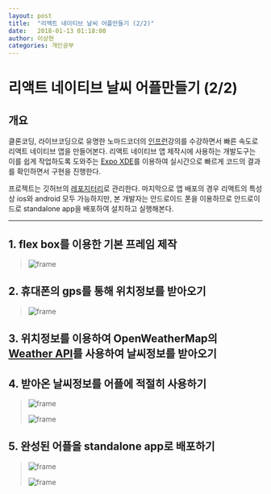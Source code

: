 ```yaml
---
layout: post
title:  "리액트 네이티브 날씨 어플만들기 (2/2)"
date:   2018-01-13 01:18:00
author: 이상현
categories: 개인공부
---
```


# 리액트 네이티브 날씨 어플만들기 (2/2)

## 개요

클론코딩, 라이브코딩으로 유명한 노마드코더의 [인프런](https://www.inflearn.com/course/%EB%A6%AC%EC%95%A1%ED%8A%B8-%EB%84%A4%EC%9D%B4%ED%8B%B0%EB%B8%8C/)강의를 수강하면서 빠른 속도로 리액트 네이티브 앱을 만들어본다. 리액트 네이티브 앱 제작시에 사용하는 개발도구는 이를 쉽게 작업하도록 도와주는 [Expo XDE](https://expo.io/)를 이용하여 실시간으로 빠르게 코드의 결과를 확인하면서 구현을 진행한다.

프로젝트는 깃허브의 [레포지터리](https://github.com/isseebx123/ReactWeatherApp)로 관리한다. 마지막으로 앱 배포의 경우 리액트의 특성상 ios와 android 모두 가능하지만, 본 개발자는 안드로이드 폰을 이용하므로 안드로이드로 standalone app을 배포하여 설치하고 실행해본다.

---

## 1. flex box를 이용한 기본 프레임 제작

> ![frame](./assets/postimages/20180113/loading.png)

## 2. 휴대폰의 gps를 통해 위치정보를 받아오기

> ![frame](./assets/postimages/20180113/geolocation.png)

## 3. 위치정보를 이용하여 OpenWeatherMap의 [Weather API](http://openweathermap.org/api)를 사용하여 날씨정보를 받아오기

## 4. 받아온 날씨정보를 어플에 적절히 사용하기

> ![frame](./assets/postimages/20180113/cloud.png)
>
> ![frame](./assets/postimages/20180113/mist.png)

## 5. 완성된 어플을 standalone app로 배포하기

> ![frame](./assets/postimages/20180113/BuildingStandaloneApp.png)
>
> ![frame](./assets/postimages/20180113/BuildCompleteLog.png)